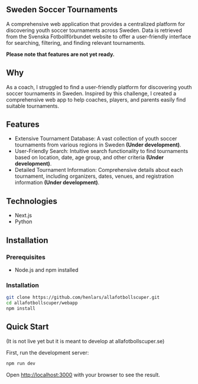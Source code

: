 ## Sweden Soccer Tournaments

A comprehensive web application that provides a centralized platform for discovering youth soccer tournaments across Sweden. Data is retrieved from the Svenska Fotbollförbundet website to offer a user-friendly interface for searching, filtering, and finding relevant tournaments.

**Please note that features are not yet ready.**


## Why

As a coach, I struggled to find a user-friendly platform for discovering youth soccer tournaments in Sweden. Inspired by this challenge, I created a comprehensive web app to help coaches, players, and parents easily find suitable tournaments.

## Features

* Extensive Tournament Database: A vast collection of youth soccer tournaments from various regions in Sweden **(Under development)**.
* User-Friendly Search: Intuitive search functionality to find tournaments based on location, date, age group, and other criteria **(Under development)**.
* Detailed Tournament Information: Comprehensive details about each tournament, including organizers, dates, venues, and registration information **(Under development)**.

## Technologies

* Next.js
* Python

## Installation
### Prerequisites
* Node.js and npm installed
### Installation
```bash
git clone https://github.com/henlars/allafotbollscuper.git
cd allafotbollscuper/webapp
npm install
```

## Quick Start
(It is not live yet but it is meant to develop at allafotbollscuper.se)

First, run the development server:

```bash
npm run dev
```

Open [http://localhost:3000](http://localhost:3000) with your browser to see the result.



